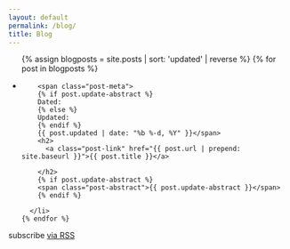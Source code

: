 ```yaml
---
layout: default
permalink: /blog/
title: Blog
---
```


<div class="home">

 
  <ul class="post-list">
    {% assign blogposts = site.posts | sort: 'updated' | reverse %}
    {% for post in blogposts %}
      <li>

        <span class="post-meta">
		{% if post.update-abstract %}
		Dated: 
		{% else %}
		Updated: 
		{% endif %}
		{{ post.updated | date: "%b %-d, %Y" }}</span> 
        <h2>
          <a class="post-link" href="{{ post.url | prepend: site.baseurl }}">{{ post.title }}</a>

        </h2>
        {% if post.update-abstract %}
        <span class="post-abstract">{{ post.update-abstract }}</span>
        {% endif %}

      </li>
    {% endfor %}
  
  </ul>

  <p class="rss-subscribe">subscribe <a href="{{ "/feed.xml" | prepend: site.baseurl }}">via RSS</a></p>

</div>
